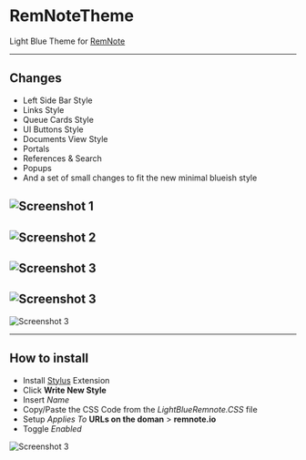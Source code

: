 # RemNoteTheme

Light Blue Theme for [RemNote](remnote.io)

-----

## Changes

* Left Side Bar Style 
* Links Style 
* Queue Cards Style 
* UI Buttons Style 
* Documents View Style 
* Portals
* References & Search 
* Popups 
* And a set of small changes to fit the new minimal blueish style 


![Screenshot 1](https://github.com/ethomasv/RemNoteTheme/blob/master/Screenshots/RemNote-Theme-1.jpg)
---
![Screenshot 2](https://github.com/ethomasv/RemNoteTheme/blob/master/Screenshots/RemNote-Theme-2.jpg)
---
![Screenshot 3](https://github.com/ethomasv/RemNoteTheme/blob/master/Screenshots/RemNote-Theme-3.jpg)
---
![Screenshot 3](https://github.com/ethomasv/RemNoteTheme/blob/master/Screenshots/RemNote-Theme-4.jpg)
---
![Screenshot 3](https://github.com/ethomasv/RemNoteTheme/blob/master/Screenshots/RemNote-Theme-5.jpg)

---
## How to install

* Install [Stylus](https://add0n.com/stylus.html) Extension
* Click **Write New Style**
* Insert *Name*
* Copy/Paste the CSS Code from the *LightBlueRemnote.CSS* file
* Setup *Applies To* **URLs on the doman**  >  **remnote.io**
* Toggle *Enabled*

![Screenshot 3](https://github.com/ethomasv/RemNoteTheme/blob/master/Screenshots/Stylus.jpg)
